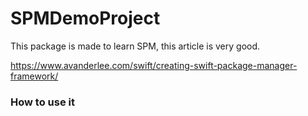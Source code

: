 # SPMDemoProject

This package is made to learn SPM, this article is very good.

https://www.avanderlee.com/swift/creating-swift-package-manager-framework/

### How to use it 

